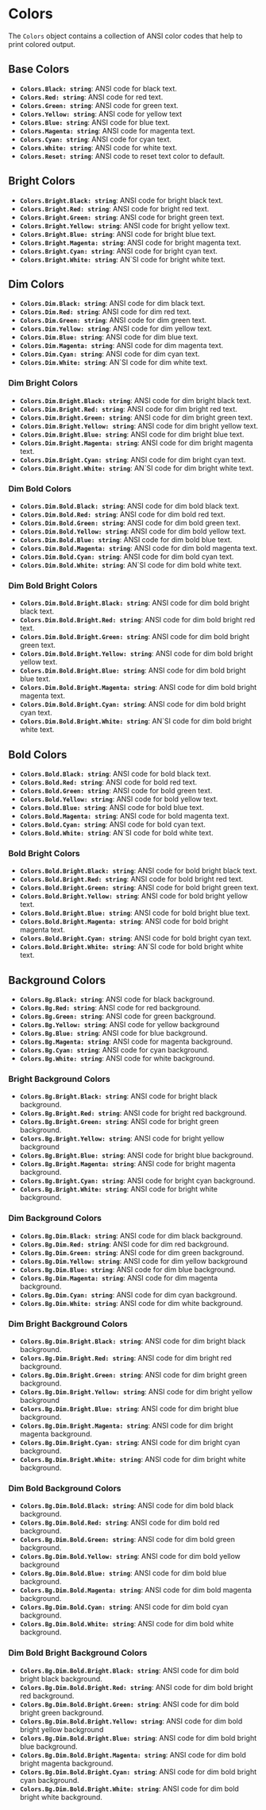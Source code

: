 # Colors

The `Colors` object contains a collection of ANSI color codes
that help to print colored output.

## Base Colors

- **`Colors.Black: string`**: ANSI code for black text.
- **`Colors.Red: string`**: ANSI code for red text.
- **`Colors.Green: string`**: ANSI code for green text.
- **`Colors.Yellow: string`**: ANSI code for yellow text
- **`Colors.Blue: string`**: ANSI code for blue text.
- **`Colors.Magenta: string`**: ANSI code for magenta text.
- **`Colors.Cyan: string`**: ANSI code for cyan text.
- **`Colors.White: string`**: ANSI code for white text.
- **`Colors.Reset: string`**: ANSI code to reset text color to default.

## Bright Colors

- **`Colors.Bright.Black: string`**: ANSI code for bright black text.
- **`Colors.Bright.Red: string`**: ANSI code for bright red text.
- **`Colors.Bright.Green: string`**: ANSI code for bright green text.
- **`Colors.Bright.Yellow: string`**: ANSI code for bright yellow text.
- **`Colors.Bright.Blue: string`**: ANSI code for bright blue text.
- **`Colors.Bright.Magenta: string`**: ANSI code for bright magenta text.
- **`Colors.Bright.Cyan: string`**: ANSI code for bright cyan text.
- **`Colors.Bright.White: string`**: AN`SI code for bright white text.

## Dim Colors

- **`Colors.Dim.Black: string`**: ANSI code for dim black text.
- **`Colors.Dim.Red: string`**: ANSI code for dim red text.
- **`Colors.Dim.Green: string`**: ANSI code for dim green text.
- **`Colors.Dim.Yellow: string`**: ANSI code for dim yellow text.
- **`Colors.Dim.Blue: string`**: ANSI code for dim blue text.
- **`Colors.Dim.Magenta: string`**: ANSI code for dim magenta text.
- **`Colors.Dim.Cyan: string`**: ANSI code for dim cyan text.
- **`Colors.Dim.White: string`**: AN`SI code for dim white text.

### Dim Bright Colors

- **`Colors.Dim.Bright.Black: string`**: ANSI code for dim bright black text.
- **`Colors.Dim.Bright.Red: string`**: ANSI code for dim bright red text.
- **`Colors.Dim.Bright.Green: string`**: ANSI code for dim bright green text.
- **`Colors.Dim.Bright.Yellow: string`**: ANSI code for dim bright yellow text.
- **`Colors.Dim.Bright.Blue: string`**: ANSI code for dim bright blue text.
- **`Colors.Dim.Bright.Magenta: string`**: ANSI code for dim bright magenta text.
- **`Colors.Dim.Bright.Cyan: string`**: ANSI code for dim bright cyan text.
- **`Colors.Dim.Bright.White: string`**: AN`SI code for dim bright white text.

### Dim Bold Colors

- **`Colors.Dim.Bold.Black: string`**: ANSI code for dim bold black text.
- **`Colors.Dim.Bold.Red: string`**: ANSI code for dim bold red text.
- **`Colors.Dim.Bold.Green: string`**: ANSI code for dim bold green text.
- **`Colors.Dim.Bold.Yellow: string`**: ANSI code for dim bold yellow text.
- **`Colors.Dim.Bold.Blue: string`**: ANSI code for dim bold blue text.
- **`Colors.Dim.Bold.Magenta: string`**: ANSI code for dim bold magenta text.
- **`Colors.Dim.Bold.Cyan: string`**: ANSI code for dim bold cyan text.
- **`Colors.Dim.Bold.White: string`**: AN`SI code for dim bold white text.

### Dim Bold Bright Colors

- **`Colors.Dim.Bold.Bright.Black: string`**: ANSI code for dim bold bright black text.
- **`Colors.Dim.Bold.Bright.Red: string`**: ANSI code for dim bold bright red text.
- **`Colors.Dim.Bold.Bright.Green: string`**: ANSI code for dim bold bright green text.
- **`Colors.Dim.Bold.Bright.Yellow: string`**: ANSI code for dim bold bright yellow text.
- **`Colors.Dim.Bold.Bright.Blue: string`**: ANSI code for dim bold bright blue text.
- **`Colors.Dim.Bold.Bright.Magenta: string`**: ANSI code for dim bold bright magenta text.
- **`Colors.Dim.Bold.Bright.Cyan: string`**: ANSI code for dim bold bright cyan text.
- **`Colors.Dim.Bold.Bright.White: string`**: AN`SI code for dim bold bright white text.

## Bold Colors

- **`Colors.Bold.Black: string`**: ANSI code for bold black text.
- **`Colors.Bold.Red: string`**: ANSI code for bold red text.
- **`Colors.Bold.Green: string`**: ANSI code for bold green text.
- **`Colors.Bold.Yellow: string`**: ANSI code for bold yellow text.
- **`Colors.Bold.Blue: string`**: ANSI code for bold blue text.
- **`Colors.Bold.Magenta: string`**: ANSI code for bold magenta text.
- **`Colors.Bold.Cyan: string`**: ANSI code for bold cyan text.
- **`Colors.Bold.White: string`**: AN`SI code for bold white text.

### Bold Bright Colors

- **`Colors.Bold.Bright.Black: string`**: ANSI code for bold bright black text.
- **`Colors.Bold.Bright.Red: string`**: ANSI code for bold bright red text.
- **`Colors.Bold.Bright.Green: string`**: ANSI code for bold bright green text.
- **`Colors.Bold.Bright.Yellow: string`**: ANSI code for bold bright yellow text.
- **`Colors.Bold.Bright.Blue: string`**: ANSI code for bold bright blue text.
- **`Colors.Bold.Bright.Magenta: string`**: ANSI code for bold bright magenta text.
- **`Colors.Bold.Bright.Cyan: string`**: ANSI code for bold bright cyan text.
- **`Colors.Bold.Bright.White: string`**: AN`SI code for bold bright white text.

## Background Colors

- **`Colors.Bg.Black: string`**: ANSI code for black background.
- **`Colors.Bg.Red: string`**: ANSI code for red background.
- **`Colors.Bg.Green: string`**: ANSI code for green background.
- **`Colors.Bg.Yellow: string`**: ANSI code for yellow background
- **`Colors.Bg.Blue: string`**: ANSI code for blue background.
- **`Colors.Bg.Magenta: string`**: ANSI code for magenta background.
- **`Colors.Bg.Cyan: string`**: ANSI code for cyan background.
- **`Colors.Bg.White: string`**: ANSI code for white background.

### Bright Background Colors

- **`Colors.Bg.Bright.Black: string`**: ANSI code for bright black background.
- **`Colors.Bg.Bright.Red: string`**: ANSI code for bright red background.
- **`Colors.Bg.Bright.Green: string`**: ANSI code for bright green background.
- **`Colors.Bg.Bright.Yellow: string`**: ANSI code for bright yellow background
- **`Colors.Bg.Bright.Blue: string`**: ANSI code for bright blue background.
- **`Colors.Bg.Bright.Magenta: string`**: ANSI code for bright magenta background.
- **`Colors.Bg.Bright.Cyan: string`**: ANSI code for bright cyan background.
- **`Colors.Bg.Bright.White: string`**: ANSI code for bright white background.

### Dim Background Colors

- **`Colors.Bg.Dim.Black: string`**: ANSI code for dim black background.
- **`Colors.Bg.Dim.Red: string`**: ANSI code for dim red background.
- **`Colors.Bg.Dim.Green: string`**: ANSI code for dim green background.
- **`Colors.Bg.Dim.Yellow: string`**: ANSI code for dim yellow background
- **`Colors.Bg.Dim.Blue: string`**: ANSI code for dim blue background.
- **`Colors.Bg.Dim.Magenta: string`**: ANSI code for dim magenta background.
- **`Colors.Bg.Dim.Cyan: string`**: ANSI code for dim cyan background.
- **`Colors.Bg.Dim.White: string`**: ANSI code for dim white background.

### Dim Bright Background Colors

- **`Colors.Bg.Dim.Bright.Black: string`**: ANSI code for dim bright black background.
- **`Colors.Bg.Dim.Bright.Red: string`**: ANSI code for dim bright red background.
- **`Colors.Bg.Dim.Bright.Green: string`**: ANSI code for dim bright green background.
- **`Colors.Bg.Dim.Bright.Yellow: string`**: ANSI code for dim bright yellow background
- **`Colors.Bg.Dim.Bright.Blue: string`**: ANSI code for dim bright blue background.
- **`Colors.Bg.Dim.Bright.Magenta: string`**: ANSI code for dim bright magenta background.
- **`Colors.Bg.Dim.Bright.Cyan: string`**: ANSI code for dim bright cyan background.
- **`Colors.Bg.Dim.Bright.White: string`**: ANSI code for dim bright white background.

### Dim Bold Background Colors

- **`Colors.Bg.Dim.Bold.Black: string`**: ANSI code for dim bold black background.
- **`Colors.Bg.Dim.Bold.Red: string`**: ANSI code for dim bold red background.
- **`Colors.Bg.Dim.Bold.Green: string`**: ANSI code for dim bold green background.
- **`Colors.Bg.Dim.Bold.Yellow: string`**: ANSI code for dim bold yellow background
- **`Colors.Bg.Dim.Bold.Blue: string`**: ANSI code for dim bold blue background.
- **`Colors.Bg.Dim.Bold.Magenta: string`**: ANSI code for dim bold magenta background.
- **`Colors.Bg.Dim.Bold.Cyan: string`**: ANSI code for dim bold cyan background.
- **`Colors.Bg.Dim.Bold.White: string`**: ANSI code for dim bold white background.

### Dim Bold Bright Background Colors

- **`Colors.Bg.Dim.Bold.Bright.Black: string`**: ANSI code for dim bold bright black background.
- **`Colors.Bg.Dim.Bold.Bright.Red: string`**: ANSI code for dim bold bright red background.
- **`Colors.Bg.Dim.Bold.Bright.Green: string`**: ANSI code for dim bold bright green background.
- **`Colors.Bg.Dim.Bold.Bright.Yellow: string`**: ANSI code for dim bold bright yellow background
- **`Colors.Bg.Dim.Bold.Bright.Blue: string`**: ANSI code for dim bold bright blue background.
- **`Colors.Bg.Dim.Bold.Bright.Magenta: string`**: ANSI code for dim bold bright magenta background.
- **`Colors.Bg.Dim.Bold.Bright.Cyan: string`**: ANSI code for dim bold bright cyan background.
- **`Colors.Bg.Dim.Bold.Bright.White: string`**: ANSI code for dim bold bright white background.